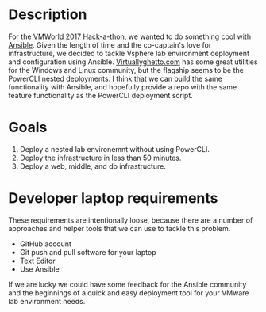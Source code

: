 # Description 

For the [VMWorld 2017 Hack-a-thon](https://blogs.vmware.com/code/2017/07/28/vmworld-hackathon-back/), we wanted to do something cool with [Ansible](https://www.ansible.com/).  Given the length of time and the co-captain's love for infrastructure, we decided to tackle Vsphere lab environment deployment and configuration using Ansible.  [Virtuallyghetto.com](http://www.virtuallyghetto.com/) has some great utilities for the Windows and Linux community, but the flagship seems to be the PowerCLI nested deployments.  I think that we can build the same functionality with Ansible, and hopefully provide a repo with the same feature functionality as the PowerCLI deployment script.  

# Goals 

1. Deploy a nested lab environemnt without using PowerCLI.
2. Deploy the infrastructure in less than 50 minutes.  
3. Deploy a web, middle, and db infrastructure.

# Developer laptop requirements 

These requirements are intentionally loose, because there are a number of approaches and helper tools that we can use to tackle this problem.

* GitHub account 
* Git push and pull software for your laptop 
* Text Editor
* Use Ansible

If we are lucky we could have some feedback for the Ansible community and the beginnings of a quick and easy deployment tool for your VMware lab environment needs.



